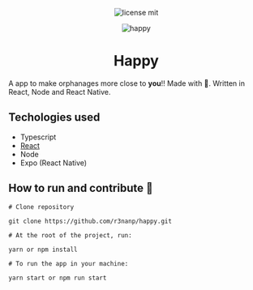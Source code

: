 <div align="center">
  <!-- <img src=""> -->

  ![license mit](https://img.shields.io/github/license/r3nanp/happy?color=blue&logo=github&style=plastic)

  ![happy](https://img.shields.io/badge/r3nanp-happy-blue?style=plastic&logo=github)

# Happy
</div>

A app to make orphanages more close to **you**!! Made with 💖. Written in React, Node and React Native.

## Techologies used

- Typescript
- <a href="./.github/Techologies/README.md">React</a>
- Node
- Expo (React Native)

## How to run and contribute 🤔

```
# Clone repository

git clone https://github.com/r3nanp/happy.git
```

```
# At the root of the project, run:

yarn or npm install
```

```
# To run the app in your machine:

yarn start or npm run start
```
